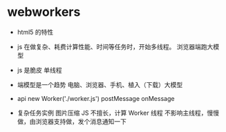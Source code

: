 # webworkers

- html5 的特性
- js 在做复杂、耗费计算性能、时间等任务时，开始多线程。
    浏览器端跑大模型
- js 是脆皮 单线程
- 端模型是一个趋势
    电脑、浏览器、手机、植入（下载）大模型

- api 
    new Worker('./worker.js')
    postMessage
    onMessage

- 复杂任务实例 图片压缩
    JS 不擅长，计算
    Worker 线程 不影响主线程，慢慢做，由浏览器支持做，发个消息通知一下
    
